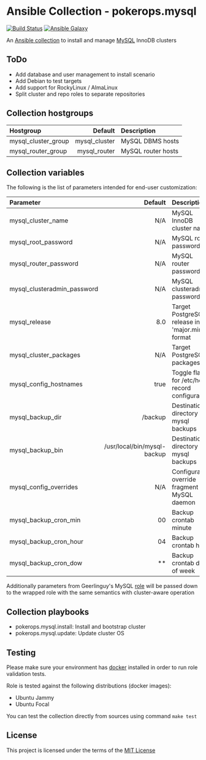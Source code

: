# Ansible Collection - pokerops.mysql

[![Build Status](https://github.com/pokerops/ansible-collection-mysql/actions/workflows/libvirt.yml/badge.svg)](https://github.com/pokerops/ansible-collection-mysql/actions/wofklows/libvirt.yml)
[![Ansible Galaxy](http://img.shields.io/badge/ansible--galaxy-pokerops.mysql-blue.svg)](https://galaxy.ansible.com/ui/repo/published/pokerops/mysql/)

An [Ansible collection](https://galaxy.ansible.com/ui/repo/published/pokerops/mysql/) to install and manage [MySQL](https://www.mysql.com/) InnoDB clusters

## ToDo

* Add database and user management to install scenario
* Add Debian to test targets
* Add support for RockyLinux / AlmaLinux
* Split cluster and repo roles to separate repositories

## Collection hostgroups

| Hostgroup           |         Default | Description        |
|:--------------------|----------------:|:-------------------|
| mysql_cluster_group |   mysql_cluster | MySQL DBMS hosts   |
| mysql_router_group  |    mysql_router | MySQL router hosts |

## Collection variables

The following is the list of parameters intended for end-user customization: 

| Parameter                   |                     Default | Description                                       | Required |
|:----------------------------|----------------------------:|:--------------------------------------------------|:---------|
| mysql_cluster_name          |                         N/A | MySQL InnoDB cluster name                         | true     |
| mysql_root_password         |                         N/A | MySQL root password                               | true     |
| mysql_router_password       |                         N/A | MySQL router password                             | true     |
| mysql_clusteradmin_password |                         N/A | MySQL clusteradmin password                       | true     |
| mysql_release               |                         8.0 | Target PostgreSQL release in 'major.minor' format | false    |
| mysql_cluster_packages      |                         N/A | Target PostgreSQL packages                        | false    |
| mysql_config_hostnames      |                        true | Toggle flag for /etc/hosts record configuration   | false    |
| mysql_backup_dir            |                     /backup | Destination directory for mysql backups           | false    |
| mysql_backup_bin            | /usr/local/bin/mysql-backup | Destination directory for mysql backups           | false    |
| mysql_config_overrides      |                         N/A | Configuration override fragment for MySQL daemon  | false    |
| mysql_backup_cron_min       |                          00 | Backup crontab minute                             | false    |
| mysql_backup_cron_hour      |                          04 | Backup crontab hour                               | false    |
| mysql_backup_cron_dow       |                          ** | Backup crontab days of week                       | false    |

Additionally parameters from Geerlinguy's MySQL [role](https://github.com/geerlingguy/ansible-role-mysql) will be passed down to the wrapped role with the same semantics with cluster-aware operation

## Collection playbooks

* pokerops.mysql.install: Install and bootstrap cluster
* pokerops.mysql.update: Update cluster OS

## Testing

Please make sure your environment has [docker](https://www.docker.com) installed in order to run role validation tests.

Role is tested against the following distributions (docker images):

  * Ubuntu Jammy
  * Ubuntu Focal

You can test the collection directly from sources using command `make test`

## License

This project is licensed under the terms of the [MIT License](/LICENSE)

